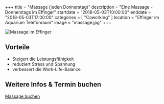 +++
title = "Massage (jeden Donnerstag)"
description = "Eine Massage - Donnerstags im Effinger"
startdate = "2018-05-03T10:00:00"
enddate = "2018-05-03T17:00:00"
categories = [ "Coworking" ]
location = "Effinger im Aquarium Telefonraum"
image = "massage.jpg"
+++

![Massage im Effinger](massage.jpg)

## Vorteile 

* Steigert die Leistungsfähigkeit
* reduziert Stress und Spannung 
* verbessert die Work-Life-Balance


## Weitere Infos & Termin buchen

<a target="_blank" href="https://3-bewegt.youcanbook.me" class="btn btn-mod btn-border btn-round btn-medium">Massage buchen</a>
